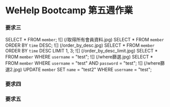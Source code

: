 # WeHelp Bootcamp 第五週作業

### 要求三
SELECT * FROM `member`;
![] (/取得所有會員資料.jpg)
SELECT * FROM `member` ORDER BY `time` DESC;
![] (/order_by_desc.jpg)
SELECT * FROM `member` ORDER BY `time` DESC LIMIT 1, 3;
![] (/order_by_desc_limit.jpg)
SELECT * FROM `member` WHERE `username` = "test";
![] (/where篩選.jpg)
SELECT * FROM `member` WHERE `username` = "test" AND `password` = "test";
![] (/where篩選2.jpg)
UPDATE `member` SET `name` = "test2" WHERE `username` = "test";

### 要求四

### 要求五